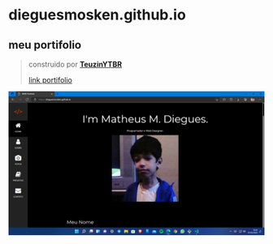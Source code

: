 # dieguesmosken.github.io
## meu portifolio

> construido por **[TeuzinYTBR](https://t.me/TeuzinYTBR)**
>
> [link portifolio](https://dieguesmosken.github.io/)

![imagem index](https://github.com/dieguesmosken/dieguesmosken.github.io/blob/main/assets/Img/index.png?raw=true)